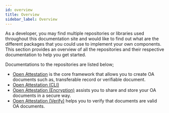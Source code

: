 ```yaml
---
id: overview
title: Overview
sidebar_label: Overview
---
```


As a developer, you may find multiple repositories or libraries used throughout this documentation site and would like to find out what are the different packages that you could use to implement your own components. This section provides an overview of all the repositories and their respective documentation to help you get started.

Documentations to the repositories are listed below;

- [Open Attestation](/docs/developer-section/libraries/open-attestation) is the core framework that allows you to create OA documents such as, transferable record or verifiable document.
- [Open Attestation (CLI)](/docs/developer-section/libraries/open-attestation-cli)
- [Open Attestation (Encryption)](/docs/developer-section/libraries/open-attestation-encryption) assists you to share and store your OA documents in a secure way.
- [Open Attestation (Verify)](/docs/developer-section/libraries/open-attestation-verify) helps you to verify that documents are valid OA documents.
